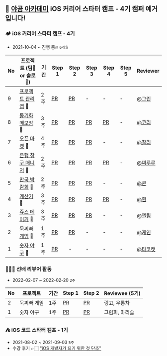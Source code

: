 ## 🐻 [야곰 아카데미](https://www.yagom-academy.kr/) iOS 커리어 스타터 캠프 - 4기 캠퍼 예거입니다!

### 🏕 iOS 커리어 스타터 캠프 - 4기
- 2021-10-04 ~ 진행 중🔥 `6개월`

|No|프로젝트 (팀👥 or 솔로👤)|기간|Step 1|Step 2|Step 3|Step 4|Step 5|Reviewer|
|--|------|---|------|------|------|------|------|--------|
|9|[프로젝트 관리 앱](https://github.com/Jager-yoo/ios-project-manager) 👤|2주|[PR](https://github.com/yagom-academy/ios-project-manager/pull/71)|[PR](https://github.com/yagom-academy/ios-project-manager/pull/81)|-|-|-|[@그린](https://github.com/GREENOVER)|
|8|[동기화 메모장](https://github.com/Jager-yoo/ios-cloud-notes) 👥|3주|[PR](https://github.com/yagom-academy/ios-cloud-notes/pull/79)|[PR](https://github.com/yagom-academy/ios-cloud-notes/pull/87)|[PR](https://github.com/yagom-academy/ios-cloud-notes/pull/95)|[PR](https://github.com/yagom-academy/ios-cloud-notes/pull/103)|-|[@코리](https://github.com/corykim0829)|
|7|[오픈 마켓](https://github.com/Jager-yoo/ios-open-market) 👥|4주|[PR](https://github.com/yagom-academy/ios-open-market/pull/89)|[PR](https://github.com/yagom-academy/ios-open-market/pull/101)|[PR](https://github.com/yagom-academy/ios-open-market/pull/121)|-|-|[@찰리](https://github.com/kcharliek)|
|6|[은행 창구 매니저](https://github.com/Jager-yoo/ios-bank-manager) 👥|2주|[PR](https://github.com/yagom-academy/ios-bank-manager/pull/108)|[PR](https://github.com/yagom-academy/ios-bank-manager/pull/116)|[PR](https://github.com/yagom-academy/ios-bank-manager/pull/127)|[PR](https://github.com/yagom-academy/ios-bank-manager/pull/143)|-|[@찌루루](https://github.com/jae57)|
|5|[만국 박람회](https://github.com/Jager-yoo/ios-exposition-universelle) 👥|2주|[PR](https://github.com/yagom-academy/ios-exposition-universelle/pull/105)|[PR](https://github.com/yagom-academy/ios-exposition-universelle/pull/123)|[PR](https://github.com/yagom-academy/ios-exposition-universelle/pull/128)|-|-|[@콘](https://github.com/protocorn93)|
|4|[계산기](https://github.com/Jager-yoo/ios-calculator-app) 👤|3주|[PR](https://github.com/yagom-academy/ios-calculator-app/pull/72)|[PR](https://github.com/yagom-academy/ios-calculator-app/pull/109)|[PR](https://github.com/yagom-academy/ios-calculator-app/pull/157/)|[PR](https://github.com/yagom-academy/ios-calculator-app/pull/142)|-|[@흰](https://github.com/daheenallwhite)|
|3|[쥬스 메이커](https://github.com/Jager-yoo/ios-juice-maker) 👥|3주|[PR](https://github.com/yagom-academy/ios-juice-maker/pull/109)|[PR](https://github.com/yagom-academy/ios-juice-maker/pull/122)|[PR](https://github.com/yagom-academy/ios-juice-maker/pull/137)|-|-|[@엘림](https://github.com/lina0322)|
|2|[묵찌빠 게임](https://github.com/Jager-yoo/ios-rock-paper-scissors) 👥|1주|[PR](https://github.com/yagom-academy/ios-rock-paper-scissors/pull/86)|[PR](https://github.com/yagom-academy/ios-rock-paper-scissors/pull/94)|-|-|-|[@케인](https://github.com/kane-young)|
|1|[숫자 야구](https://github.com/Jager-yoo/ios-number-baseball) 👥|1주|[PR](https://github.com/yagom-academy/ios-number-baseball/pull/58)|-|-|-|-|[@타코캣](https://github.com/Ldoy)|

### 👨🏻‍💻 선배 리뷰어 활동
- 2022-02-07 ~ 2022-02-20 `2주`

|No|프로젝트|기간|Step 1|Step 2|Reviewee (5기)|
|--|------|---|------|------|--------|
|2|묵찌빠 게임|1주|[PR](https://github.com/yagom-academy/ios-rock-paper-scissors/pull/107)|[PR](https://github.com/yagom-academy/ios-rock-paper-scissors/pull/122)|링고, 우롱차|
|1|숫자 야구|1주|[PR](https://github.com/yagom-academy/ios-number-baseball/pull/73)|[PR](https://github.com/yagom-academy/ios-number-baseball/pull/85)|그럼피, 마리솔|

### ⛺️ iOS 코드 스타터 캠프 - 1기
- 2021-08-02 ~ 2021-09-03 `5주`
- 수강 후기 👉🏻 ["iOS 개발자가 되기 위한 첫 단추"](https://bicycleforthemind.tistory.com/2)

<!--
**Jager-yoo/Jager-yoo** is a ✨ _special_ ✨ repository because its `README.md` (this file) appears on your GitHub profile.

Here are some ideas to get you started:

- 🔭 I’m currently working on ...
- 🌱 I’m currently learning ...
- 👯 I’m looking to collaborate on ...
- 🤔 I’m looking for help with ...
- 💬 Ask me about ...
- 📫 How to reach me: ...
- 😄 Pronouns: ...
- ⚡ Fun fact: ...
-->

